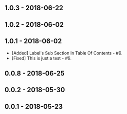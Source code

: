 ## 1.0.3 - 2018-06-22

## 1.0.2 - 2018-06-02

## 1.0.1 - 2018-06-02
- [Added] Label's Sub Section In Table Of Contents - #9.
- [Fixed] This is just a test - #9.
## 0.0.8 - 2018-06-25

## 0.0.2 - 2018-05-30

## 0.0.1 - 2018-05-23
